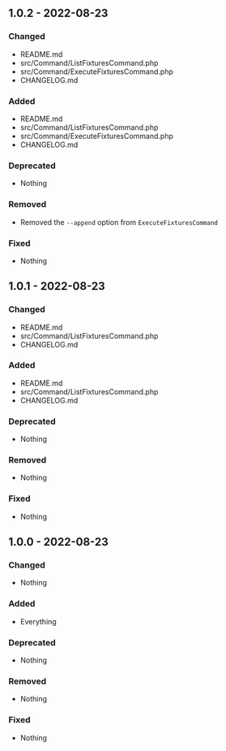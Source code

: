 ## 1.0.2 - 2022-08-23

### Changed
* README.md
* src/Command/ListFixturesCommand.php
* src/Command/ExecuteFixturesCommand.php  
* CHANGELOG.md

### Added
* README.md
* src/Command/ListFixturesCommand.php
* src/Command/ExecuteFixturesCommand.php
* CHANGELOG.md

### Deprecated
* Nothing

### Removed
* Removed the ``--append`` option from ``ExecuteFixturesCommand``

### Fixed
* Nothing


## 1.0.1 - 2022-08-23

### Changed
* README.md
* src/Command/ListFixturesCommand.php
* CHANGELOG.md

### Added
* README.md
* src/Command/ListFixturesCommand.php
* CHANGELOG.md

### Deprecated
* Nothing

### Removed
* Nothing

### Fixed
* Nothing


## 1.0.0 - 2022-08-23

### Changed
* Nothing

### Added
* Everything

### Deprecated
* Nothing

### Removed
* Nothing

### Fixed
* Nothing
